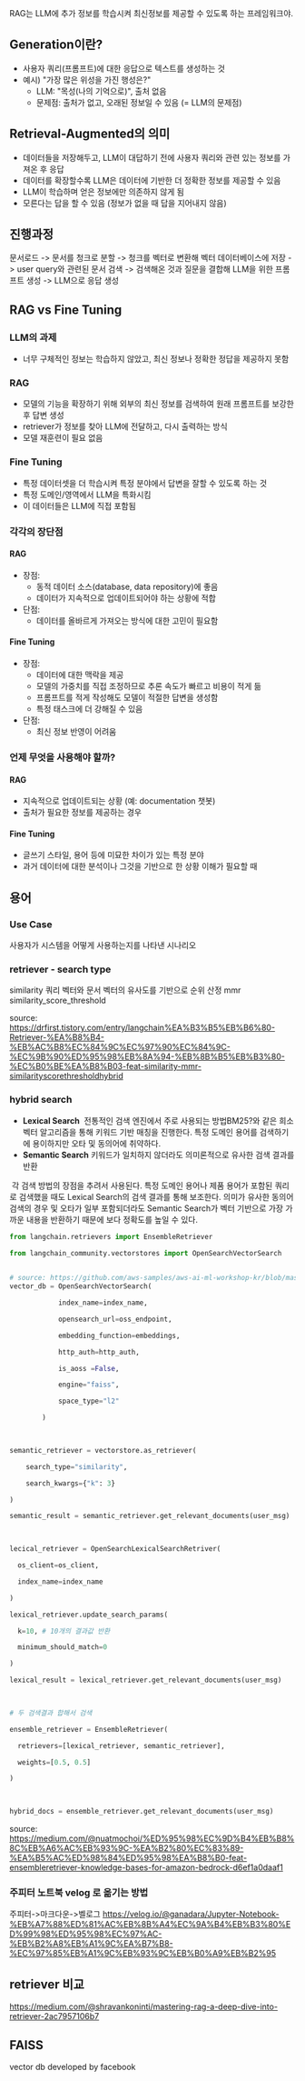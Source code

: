 RAG는 LLM에 추가 정보를 학습시켜 최신정보를 제공할 수 있도록 하는 프레임워크야.

## Generation이란?

- 사용자 쿼리(프롬프트)에 대한 응답으로 텍스트를 생성하는 것
- 예시) "가장 많은 위성을 가진 행성은?"
    - LLM: "목성(나의 기억으로)", 출처 없음
    - 문제점: 출처가 없고, 오래된 정보일 수 있음 (= LLM의 문제점)

## Retrieval-Augmented의 의미

- 데이터들을 저장해두고, LLM이 대답하기 전에 사용자 쿼리와 관련 있는 정보를 가져온 후 응답
- 데이터를 확장할수록 LLM은 데이터에 기반한 더 정확한 정보를 제공할 수 있음
- LLM이 학습하며 얻은 정보에만 의존하지 않게 됨
- 모른다는 답을 할 수 있음 (정보가 없을 때 답을 지어내지 않음)
## 진행과정
문서로드
-> 문서를 청크로 분할
-> 청크를 벡터로 변환해 벡터 데이터베이스에 저장
-> user query와 관련된 문서 검색
-> 검색해온 것과 질문을 결합해 LLM을 위한 프롬프트 생성
-> LLM으로 응답 생성

## RAG vs Fine Tuning

### LLM의 과제

- 너무 구체적인 정보는 학습하지 않았고, 최신 정보나 정확한 정답을 제공하지 못함

### RAG

- 모델의 기능을 확장하기 위해 외부의 최신 정보를 검색하여 원래 프롬프트를 보강한 후 답변 생성
- retriever가 정보를 찾아 LLM에 전달하고, 다시 출력하는 방식
- 모델 재훈련이 필요 없음

### Fine Tuning

- 특정 데이터셋을 더 학습시켜 특정 분야에서 답변을 잘할 수 있도록 하는 것
- 특정 도메인/영역에서 LLM을 특화시킴
- 이 데이터들은 LLM에 직접 포함됨

### 각각의 장단점

#### RAG

- 장점:
    - 동적 데이터 소스(database, data repository)에 좋음
    - 데이터가 지속적으로 업데이트되어야 하는 상황에 적합
- 단점:
    - 데이터를 올바르게 가져오는 방식에 대한 고민이 필요함

#### Fine Tuning

- 장점:
    - 데이터에 대한 맥락을 제공
    - 모델의 가중치를 직접 조정하므로 추론 속도가 빠르고 비용이 적게 듦
    - 프롬프트를 적게 작성해도 모델이 적절한 답변을 생성함
    - 특정 태스크에 더 강해질 수 있음
- 단점:
    - 최신 정보 반영이 어려움

### 언제 무엇을 사용해야 할까?

#### RAG

- 지속적으로 업데이트되는 상황 (예: documentation 챗봇)
- 출처가 필요한 정보를 제공하는 경우

#### Fine Tuning

- 글쓰기 스타일, 용어 등에 미묘한 차이가 있는 특정 분야
- 과거 데이터에 대한 분석이나 그것을 기반으로 한 상황 이해가 필요할 때
## 용어

### Use Case
사용자가 시스템을 어떻게 사용하는지를 나타낸 시나리오

### retriever - search type
similarity
쿼리 벡터와 문서 벡터의 유사도를 기반으로 순위 산정
mmr
similarity_score_threshold

source: https://drfirst.tistory.com/entry/langchain%EA%B3%B5%EB%B6%80-Retriever-%EA%B8%B4-%EB%AC%B8%EC%84%9C%EC%97%90%EC%84%9C-%EC%9B%90%ED%95%98%EB%8A%94-%EB%8B%B5%EB%B3%80-%EC%B0%BE%EA%B8%B03-feat-similarity-mmr-similarityscorethresholdhybrid


### hybrid search

- **Lexical Search** 
	전통적인 검색 엔진에서 주로 사용되는 방법BM25?와 같은 희소 벡터 알고리즘을 통해 키워드 기반 매칭을 진행한다. 특정 도메인 용어를 검색하기에 용이하지만 오타 및 동의어에 취약하다.
- **Semantic Search**
	키워드가 일치하지 않더라도 의미론적으로 유사한 검색 결과를 반환

 각 검색 방법의 장점을 추려서 사용된다. 특정 도메인 용어나 제품 용어가 포함된 쿼리로 검색했을 때도 Lexical Search의 검색 결과를 통해 보조한다. 의미가 유사한 동의어 검색의 경우 및 오타가 일부 포함되더라도 Semantic Search가 벡터 기반으로 가장 가까운 내용을 반환하기 때문에 보다 정확도를 높일 수 있다.
```python
from langchain.retrievers import EnsembleRetriever

from langchain_community.vectorstores import OpenSearchVectorSearch

  
# source: https://github.com/aws-samples/aws-ai-ml-workshop-kr/blob/master/genai/aws-gen-ai-kr/10_advanced_question_answering/03_2_rag_opensearch_hybrid_ensemble_retriever_kr.ipynb
vector_db = OpenSearchVectorSearch(

            index_name=index_name,

            opensearch_url=oss_endpoint,

            embedding_function=embeddings,

            http_auth=http_auth,

            is_aoss =False,

            engine="faiss",

            space_type="l2"

        )

  

semantic_retriever = vectorstore.as_retriever(

    search_type="similarity",

    search_kwargs={"k": 3}

)

semantic_result = semantic_retriever.get_relevant_documents(user_msg)

  

lecical_retriever = OpenSearchLexicalSearchRetriver(

  os_client=os_client,

  index_name=index_name

)

lexical_retriever.update_search_params(

  k=10, # 10개의 결과값 반환

  minimum_should_match=0

)

lexical_result = lexical_retriever.get_relevant_documents(user_msg)

  

# 두 검색결과 합해서 검색

ensemble_retriever = EnsembleRetriever(

  retrievers=[lexical_retriever, semantic_retriever],

  weights=[0.5, 0.5]

)

  

hybrid_docs = ensemble_retriever.get_relevant_documents(user_msg)

```
source: https://medium.com/@nuatmochoi/%ED%95%98%EC%9D%B4%EB%B8%8C%EB%A6%AC%EB%93%9C-%EA%B2%80%EC%83%89-%EA%B5%AC%ED%98%84%ED%95%98%EA%B8%B0-feat-ensembleretriever-knowledge-bases-for-amazon-bedrock-d6ef1a0daaf1

### 주피터 노트북 velog 로 옮기는 방법
주피터->마크다운->벨로그
https://velog.io/@ganadara/Jupyter-Notebook-%EB%A7%88%ED%81%AC%EB%8B%A4%EC%9A%B4%EB%B3%80%ED%99%98%ED%95%98%EC%97%AC-%EB%B2%A8%EB%A1%9C%EA%B7%B8-%EC%97%85%EB%A1%9C%EB%93%9C%EB%B0%A9%EB%B2%95

## retriever 비교
https://medium.com/@shravankoninti/mastering-rag-a-deep-dive-into-retriever-2ac7957106b7


## FAISS
vector db developed by facebook